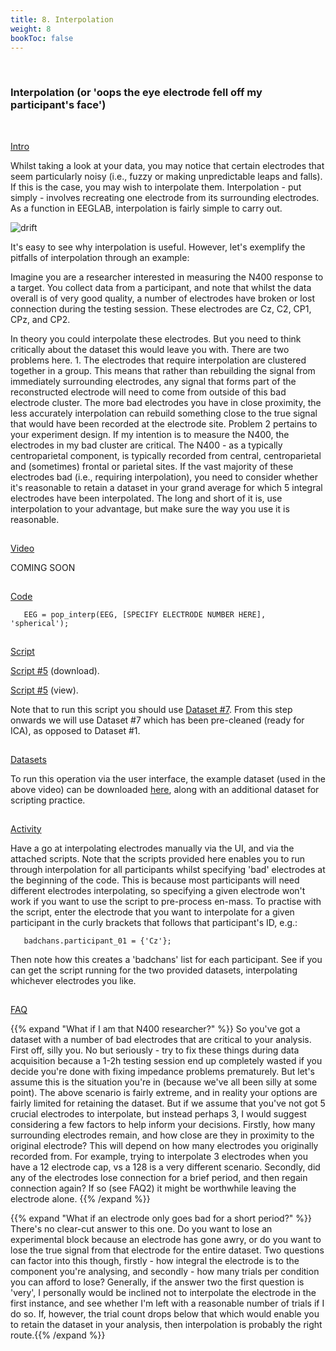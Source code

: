 ```yaml
---
title: 8. Interpolation
weight: 8
bookToc: false
---
```

<br>

### Interpolation (or 'oops the eye electrode fell off my participant's face')
<br>

<u> Intro</u>

Whilst taking a look at your data, you may notice that certain electrodes that seem particularly noisy (i.e., fuzzy or making unpredictable leaps and falls). If this is the case, you may wish to interpolate them. Interpolation - put simply - involves recreating one electrode from its surrounding electrodes. As a function in EEGLAB, interpolation is fairly simple to carry out. 

![drift](/erp/images/interpolate.png)

It's easy to see why interpolation is useful. However, let's exemplify the pitfalls of interpolation through an example:

Imagine you are a researcher interested in measuring the N400 response to a target. You collect data from a participant, and note that whilst the data overall is of very good quality, a number of electrodes have broken or lost connection during the testing session. These electrodes are Cz, C2, CP1, CPz, and CP2. 

In theory you could interpolate these electrodes. But you need to think critically about the dataset this would leave you with. There are two problems here. 1. The electrodes that require interpolation are clustered together in a group. This means that rather than rebuilding the signal from immediately surrounding electrodes, any signal that forms part of the reconstructed electrode will need to come from outside of this bad electrode cluster. The more bad electrodes you have in close proximity, the less accurately interpolation can rebuild something close to the true signal that would have been recorded at the electrode site. Problem 2 pertains to your experiment design. If my intention is to measure the N400, the electrodes in my bad cluster are critical. The N400 - as a typically centroparietal component, is typically recorded from central, centroparietal and (sometimes) frontal or parietal sites. If the vast majority of these electrodes bad (i.e., requiring interpolation), you need to consider whether it's reasonable to retain a dataset in your grand average for which 5 integral electrodes have been interpolated. The long and short of it is, use interpolation to your advantage, but make sure the way you use it is reasonable. 

<hr style="height:1px; visibility:hidden;" />
<u> Video</u>

COMING SOON

<hr style="height:1px; visibility:hidden;" />
<u> Code</u>

       EEG = pop_interp(EEG, [SPECIFY ELECTRODE NUMBER HERE], 'spherical');
           

<hr style="height:1px; visibility:hidden;" />
<u> Script</u>

 [Script #5](/erp/files/script_7.zip) (download).

 [Script #5](/erp/files/script_7.txt) (view).

Note that to run this script you should use [Dataset #7](https://drive.google.com/drive/folders/14ZlXqNKQVOCI1ZDHlCSHqVuea1CQlNMu?usp=sharing). From this step onwards we will use Dataset #7 which has been pre-cleaned (ready for ICA), as opposed to Dataset #1.

<hr style="height:1px; visibility:hidden;" />
<u> Datasets</u>

To run this operation via the user interface, the example dataset (used in the above video) can be downloaded [here](), along with an additional dataset for scripting practice. 

<hr style="height:1px; visibility:hidden;" />
<u> Activity</u>

Have a go at interpolating electrodes manually via the UI, and via the attached scripts. Note that the scripts provided here enables you to run through interpolation for all participants whilst specifying 'bad' electrodes at the beginning of the code. This is because most participants will need different electrodes interpolating, so specifying a given electrode won't work if you want to use the script to pre-process en-mass. 
To practise with the script, enter the electrode that you want to interpolate for a given participant in the curly brackets that follows that participant's ID, e.g.: 

       badchans.participant_01 = {'Cz'}; 

Then note how this creates a 'badchans' list for each participant. See if you can get the script running for the two provided datasets, interpolating whichever electrodes you like.

<hr style="height:1px; visibility:hidden;" />
<u>FAQ</u>

{{% expand "What if I am that N400 researcher?" %}}
So you've got a dataset with a number of bad electrodes that are critical to your analysis. First off, silly you. No but seriously - try to fix these things during data acquisition because a 1-2h testing session end up completely wasted if you decide you're done with fixing impedance problems prematurely. But let's assume this is the situation you're in (because we've all been silly at some point). The above scenario is fairly extreme, and in reality your options are fairly limited for retaining the dataset. But if we assume that you've not got 5 crucial electrodes to interpolate, but instead perhaps 3, I would suggest considering a few factors to help inform your decisions. Firstly, how many surrounding electrodes remain, and how close are they in proximity to the original electrode? This will depend on how many electrodes you originally recorded from. For example, trying to interpolate 3 electrodes when you have a 12 electrode cap, vs a 128 is a very different scenario. Secondly, did any of the electrodes lose connection for a brief period, and then regain connection again? If so (see FAQ2) it might be worthwhile leaving the electrode alone. {{% /expand %}}

{{% expand "What if an electrode only goes bad for a short period?" %}}
There's no clear-cut answer to this one. Do you want to lose an experimental block because an electrode has gone awry, or do you want to lose the true signal from that electrode for the entire dataset. Two questions can factor into this though, firstly - how integral the electrode is to the component you're analysing, and secondly - how many trials per condition you can afford to lose? Generally, if the answer two the first question is 'very', I personally would be inclined not to interpolate the electrode in the first instance, and see whether I'm left with a reasonable number of trials if I do so. If, however, the trial count drops below that which would enable you to retain the dataset in your analysis, then interpolation is probably the right route.{{% /expand %}}